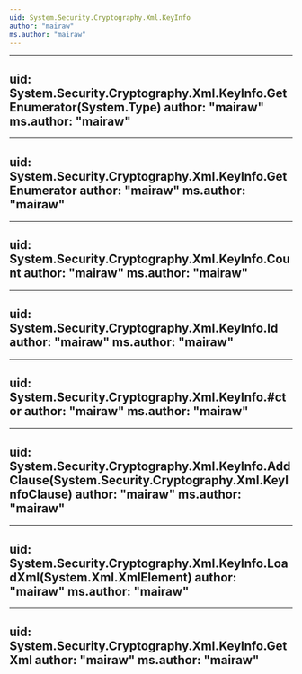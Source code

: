 ```yaml
---
uid: System.Security.Cryptography.Xml.KeyInfo
author: "mairaw"
ms.author: "mairaw"
---
```


---
uid: System.Security.Cryptography.Xml.KeyInfo.GetEnumerator(System.Type)
author: "mairaw"
ms.author: "mairaw"
---

---
uid: System.Security.Cryptography.Xml.KeyInfo.GetEnumerator
author: "mairaw"
ms.author: "mairaw"
---

---
uid: System.Security.Cryptography.Xml.KeyInfo.Count
author: "mairaw"
ms.author: "mairaw"
---

---
uid: System.Security.Cryptography.Xml.KeyInfo.Id
author: "mairaw"
ms.author: "mairaw"
---

---
uid: System.Security.Cryptography.Xml.KeyInfo.#ctor
author: "mairaw"
ms.author: "mairaw"
---

---
uid: System.Security.Cryptography.Xml.KeyInfo.AddClause(System.Security.Cryptography.Xml.KeyInfoClause)
author: "mairaw"
ms.author: "mairaw"
---

---
uid: System.Security.Cryptography.Xml.KeyInfo.LoadXml(System.Xml.XmlElement)
author: "mairaw"
ms.author: "mairaw"
---

---
uid: System.Security.Cryptography.Xml.KeyInfo.GetXml
author: "mairaw"
ms.author: "mairaw"
---
